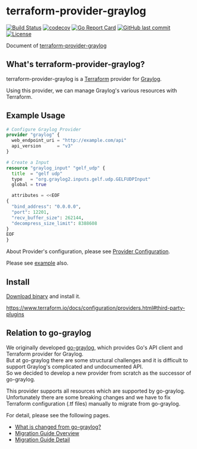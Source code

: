 # terraform-provider-graylog

[![Build Status](https://github.com/terraform-provider-graylog/terraform-provider-graylog/workflows/CI/badge.svg)](https://github.com/terraform-provider-graylog/terraform-provider-graylog/actions)
[![codecov](https://codecov.io/gh/terraform-provider-graylog/terraform-provider-graylog/branch/master/graph/badge.svg)](https://codecov.io/gh/terraform-provider-graylog/terraform-provider-graylog)
[![Go Report Card](https://goreportcard.com/badge/github.com/terraform-provider-graylog/terraform-provider-graylog)](https://goreportcard.com/report/github.com/terraform-provider-graylog/terraform-provider-graylog)
[![GitHub last commit](https://img.shields.io/github/last-commit/terraform-provider-graylog/terraform-provider-graylog.svg)](https://github.com/terraform-provider-graylog/terraform-provider-graylog)
[![License](http://img.shields.io/badge/license-mit-blue.svg?style=flat-square)](https://raw.githubusercontent.com/terraform-provider-graylog/terraform-provider-graylog/master/LICENSE)

Document of [terraform-provider-graylog](https://github.com/terraform-provider-graylog/terraform-provider-graylog)

## What's terraform-provider-graylog?

terraform-provider-graylog is a [Terraform](https://www.terraform.io/) provider for [Graylog](https://docs.graylog.org/).

Using this provider, we can manage Graylog's various resources with Terraform.

## Example Usage

```tf
# Configure Graylog Provider
provider "graylog" {
  web_endpoint_uri = "http://example.com/api"
  api_version      = "v3"
}

# Create a Input
resource "graylog_input" "gelf_udp" {
  title  = "gelf udp"
  type   = "org.graylog2.inputs.gelf.udp.GELFUDPInput"
  global = true

  attributes = <<EOF
{
  "bind_address": "0.0.0.0",
  "port": 12201,
  "recv_buffer_size": 262144,
  "decompress_size_limit": 8388608
}
EOF
}
```

About Provider's configuration, please see [Provider Configuration](provider.md).

Please see [example](https://github.com/terraform-provider-graylog/terraform-provider-graylog/tree/master/examples/v0.12) also.

## Install

[Download binary](https://github.com/terraform-provider-graylog/terraform-provider-graylog/releases) and install it.

https://www.terraform.io/docs/configuration/providers.html#third-party-plugins

## Relation to go-graylog

We originally developed [go-graylog](https://github.com/suzuki-shunsuke/go-graylog), which provides Go's API client and Terraform provider for Graylog.  
But at go-graylog there are some structural challenges and it is difficult to support Graylog's complicated and undocumented API.  
So we decided to develop a new provider from scratch as the successor of go-graylog.

This provider supports all resources which are supported by go-graylog.  
Unfortunately there are some breaking changes and we have to fix Terraform configuration (.tf files) manually to migrate from go-graylog.

For detail, please see the following pages.

* [What is changed from go-graylog?](migration/what-is-changed.md)
* [Migration Guide Overview](migration/guide.md)
* [Migration Guide Detail](migration/detail.md)
